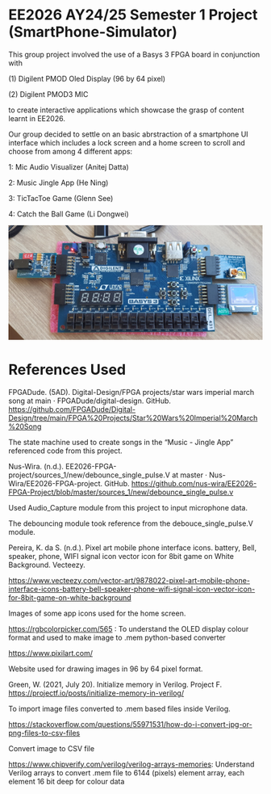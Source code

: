 # EE2026 AY24/25 Semester 1 Project (SmartPhone-Simulator)

This group project involved the use of a Basys 3 FPGA board in conjunction with  

(1) Digilent PMOD Oled Display (96 by 64 pixel) 

(2) Digilent PMOD3 MIC

to create interactive applications which showcase the grasp of content learnt in EE2026. 

Our group decided to settle on an basic abrstraction of a smartphone UI interface which includes a lock screen and a home screen to scroll and choose from among 4 different apps:

1: Mic Audio Visualizer (Anitej Datta)

2: Music Jingle App (He Ning) 

3: TicTacToe Game (Glenn See) 

4: Catch the Ball Game (Li Dongwei)

[![Project_Image](images/project_image.jpg)](https://drive.google.com/file/d/1ijL-lQBPhzaUaDZlxlR38I0g65XrgYyC/view?usp=drive_link)

# References Used

FPGADude. (5AD). Digital-Design/FPGA projects/star wars imperial march song at main · FPGADude/digital-design. GitHub. https://github.com/FPGADude/Digital-Design/tree/main/FPGA%20Projects/Star%20Wars%20Imperial%20March%20Song

The state machine used to create songs in the “Music - Jingle App” referenced code from this project. 

Nus-Wira. (n.d.). EE2026-FPGA-project/sources_1/new/debounce_single_pulse.V at master · Nus-Wira/EE2026-FPGA-project. GitHub. https://github.com/nus-wira/EE2026-FPGA-Project/blob/master/sources_1/new/debounce_single_pulse.v 

Used Audio_Capture module from this project to input microphone data.

The debouncing module took reference from the debouce_single_pulse.V module. 

Pereira, K. da S. (n.d.). Pixel art mobile phone interface icons. battery, Bell, speaker, phone, WIFI signal icon vector icon for 8bit game on White Background. Vecteezy. 

https://www.vecteezy.com/vector-art/9878022-pixel-art-mobile-phone-interface-icons-battery-bell-speaker-phone-wifi-signal-icon-vector-icon-for-8bit-game-on-white-background

Images of some app icons used for the home screen.

https://rgbcolorpicker.com/565  : To understand the OLED display colour format and used to make image to .mem python-based converter

https://www.pixilart.com/ 

Website used for drawing images in 96 by 64 pixel format.

Green, W. (2021, July 20). Initialize memory in Verilog. Project F. https://projectf.io/posts/initialize-memory-in-verilog/ 

To import image files converted to .mem based files inside Verilog.

https://stackoverflow.com/questions/55971531/how-do-i-convert-jpg-or-png-files-to-csv-files

Convert image to CSV file

https://www.chipverify.com/verilog/verilog-arrays-memories: Understand Verilog arrays to convert .mem file to 6144 (pixels) element array, each element 16 bit deep for colour data  

